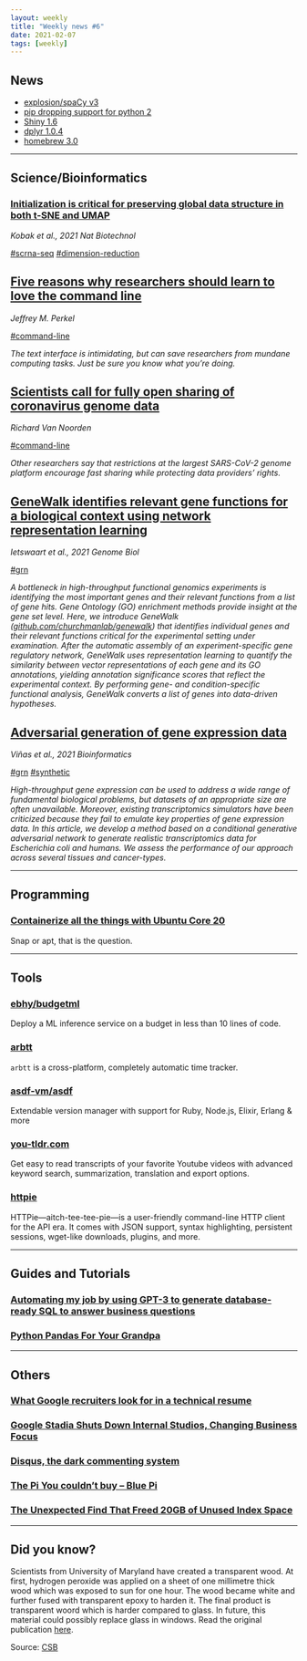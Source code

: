 ```yaml
---
layout: weekly
title: "Weekly news #6"
date: 2021-02-07
tags: [weekly]
---
```


## <i class="fas fa-bullhorn"></i> News

* [explosion/spaCy v3](https://github.com/explosion/spaCy/releases/tag/v3.0.0)
* [pip dropping support for python 2](https://pip.pypa.io/en/stable/news/)
* [Shiny 1.6](https://blog.rstudio.com/2021/02/01/shiny-1-6-0/)
* [dplyr 1.0.4](https://www.tidyverse.org/blog/2021/02/dplyr-1-0-4-if-any/)
* [homebrew 3.0](https://brew.sh/2021/02/05/homebrew-3.0.0/)

---

## <i class="fas fa-dna"></i> Science/Bioinformatics

### [Initialization is critical for preserving global data structure in both t-SNE and UMAP](https://www.nature.com/articles/s41587-020-00809-z)

_Kobak et al., 2021 Nat Biotechnol_

<a href="#" class="badge badge-primary">#scrna-seq</a>
<a href="#" class="badge badge-primary">#dimension-reduction</a>

## [Five reasons why researchers should learn to love the command line](https://www.nature.com/articles/d41586-021-00263-0)

_Jeffrey M. Perkel_

<a href="#" class="badge badge-primary">#command-line</a>

_The text interface is intimidating, but can save researchers from mundane computing tasks. Just be sure you know what you’re doing._

## [Scientists call for fully open sharing of coronavirus genome data](https://www.nature.com/articles/d41586-021-00305-7)

_Richard Van Noorden_

<a href="#" class="badge badge-primary">#command-line</a>

_Other researchers say that restrictions at the largest SARS-CoV-2 genome platform encourage fast sharing while protecting data providers’ rights._

## [GeneWalk identifies relevant gene functions for a biological context using network representation learning](https://genomebiology.biomedcentral.com/articles/10.1186/s13059-021-02264-8)

_Ietswaart et al., 2021 Genome Biol_

<a href="#" class="badge badge-primary">#grn</a>

_A bottleneck in high-throughput functional genomics experiments is identifying the most important genes and their relevant functions from a list of gene hits. Gene Ontology (GO) enrichment methods provide insight at the gene set level. Here, we introduce GeneWalk ([github.com/churchmanlab/genewalk](github.com/churchmanlab/genewalk)) that identifies individual genes and their relevant functions critical for the experimental setting under examination. After the automatic assembly of an experiment-specific gene regulatory network, GeneWalk uses representation learning to quantify the similarity between vector representations of each gene and its GO annotations, yielding annotation significance scores that reflect the experimental context. By performing gene- and condition-specific functional analysis, GeneWalk converts a list of genes into data-driven hypotheses._

## [Adversarial generation of gene expression data](https://academic.oup.com/bioinformatics/advance-article-abstract/doi/10.1093/bioinformatics/btab035/6104825)

_Viñas et al., 2021 Bioinformatics_

<a href="#" class="badge badge-primary">#grn</a>
<a href="#" class="badge badge-primary">#synthetic</a>

_High-throughput gene expression can be used to address a wide range of fundamental biological problems, but datasets of an appropriate size are often unavailable. Moreover, existing transcriptomics simulators have been criticized because they fail to emulate key properties of gene expression data. In this article, we develop a method based on a conditional generative adversarial network to generate realistic transcriptomics data for Escherichia coli and humans. We assess the performance of our approach across several tissues and cancer-types._

---

## <i class="far fa-keyboard"></i> Programming

### [Containerize all the things with Ubuntu Core 20](https://arstechnica.com/gadgets/2021/02/ubuntu-core-20-adds-secure-boot-with-hardware-backed-encryption/)

Snap or apt, that is the question.

---

## <i class="fas fa-toolbox"></i> Tools

### [ebhy/budgetml](https://github.com/ebhy/budgetml)

Deploy a ML inference service on a budget in less than 10 lines of code.

### [arbtt](http://arbtt.nomeata.de/#what)

`arbtt` is a cross-platform, completely automatic time tracker.

### [asdf-vm/asdf](https://github.com/asdf-vm/asdf)

Extendable version manager with support for Ruby, Node.js, Elixir, Erlang & more

### [you-tldr.com](https://you-tldr.com/)

Get easy to read transcripts of your favorite Youtube videos with advanced keyword search, summarization, translation and export options.

### [httpie](https://httpie.io/)

HTTPie—aitch-tee-tee-pie—is a user-friendly command-line HTTP client for the API era. It comes with JSON support, syntax highlighting, persistent sessions, wget-like downloads, plugins, and more.

---

## <i class="fas fa-graduation-cap"></i> Guides and Tutorials

### [Automating my job by using GPT-3 to generate database-ready SQL to answer business questions](https://blog.seekwell.io/gpt3)

### [Python Pandas For Your Grandpa](https://www.youtube.com/playlist?list=PL9oKUrtC4VP7ry0um1QOUUfJBXKnkf-dA)

---

## <i class="fas fa-rss"></i> Others

### [What Google recruiters look for in a technical resume](https://leetresumes.com/blog/what-google-recruiters-look-for-in-a-technical-resume)

### [Google Stadia Shuts Down Internal Studios, Changing Business Focus](https://kotaku.com/google-stadia-shuts-down-internal-studios-changing-bus-1846146761)

### [Disqus, the dark commenting system](https://supunkavinda.blog/disqus)

### [The Pi You couldn’t buy – Blue Pi](https://blog.jmdawson.co.uk/the-pi-you-couldnt-buy-blue-pi/)

### [The Unexpected Find That Freed 20GB of Unused Index Space](https://hakibenita.com/postgresql-unused-index-size)

---

## <i class="far fa-surprise"></i> Did you know?

Scientists from University of Maryland have created a transparent wood. At first,
hydrogen peroxide was applied on a sheet of one millimetre thick wood which was
exposed to sun for one hour. The wood became white and further fused with transparent
epoxy to harden it. The final product is transparent woord which is harder compared
to glass. In future, this material could possibly replace glass in windows. Read
the original publication [here](https://advances.sciencemag.org/content/7/5/eabd7342).

Source: [CSB](https://www.cbc.ca/radio/quirks/scientists-develop-transparent-wood-that-is-stronger-and-lighter-than-glass-1.5902739)
